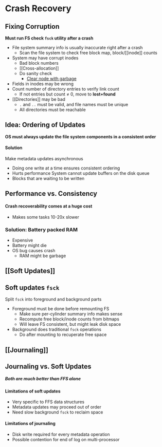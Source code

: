 # Crash Recovery
## Fixing Corruption
**Must run FS check `fsck` utility after a crash**
* File system summary info is usually inaccurate right after a crash
	* Scan the file system to check free block map, block/[[inode]] counts
* System may have corrupt inodes
	* Bad block numbers
	* [[Cross-allocation]]
	* Do sanity check
		* <u>Clear node with garbage</u>
* Fields in inodes may be wrong
* Count number of directory entries to verify link count
	* If not entries but count $\neq$ 0, move to **lost+found**
* [[Directories]] may be bad
	* `.` and `..` must be valid, and file names must be unique
	* All directories must be reachable

## Idea: Ordering of Updates
**OS must always update the file system components in a consistent order**
#### Solution
Make metadata updates asynchronous
* Doing one write at a time ensures consistent ordering
* Hurts performance
System cannot update buffers on the disk queue
* Blocks that are waiting to be written

## Performance vs. Consistency
#### Crash recoverability comes at a huge cost
* Makes some tasks 10-20x slower
### Solution: Battery packed RAM
* Expensive
* Battery might die
* OS bug causes crash
	* RAM might be garbage

## [[Soft Updates]]

## Soft updates `fsck`
Split `fsck` into foreground and background parts
* Foreground must be done before remounting FS
	* Make sure per-cylinder summary info makes sense
	* Recompute free block/inode counts from bitmaps
	* Will leave FS consistent, but might leak disk space
* Background does traditional `fsck` operations
	* Do after mounting to recuperate free space

## [[Journaling]]

## Journaling vs. Soft Updates
##### Both are much better than FFS alone
#### Limitations of soft updates
* Very specific to FFS data structures
* Metadata updates may proceed out of order
* Need slow background `fsck` to reclaim space
#### Limitations of journaling
* Disk write required for every metadata operation
* Possible contention for end of log on multi-processor